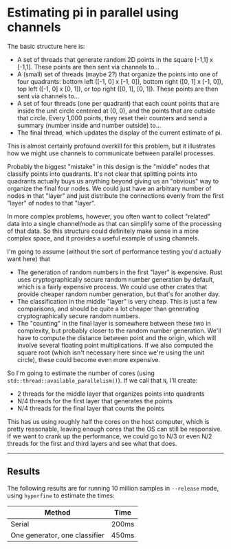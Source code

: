 # Estimating pi in parallel using channels

The basic structure here is:

- A set of threads that generate random 2D points in the square [-1,1] x [-1,1].
  These points are then sent via channels to…
- A (small) set of threads (maybe 2?) that organize the points into one of four quadrants:
  bottom left ([-1, 0] x [-1, 0]), bottom right ([0, 1] x [-1, 0]),
  top left ([-1, 0] x [0, 1]), or top right ([0, 1], [0, 1]).
  These points are then sent via channels to…
- A set of four threads (one per quadrant) that each count points
  that are inside the unit circle centered at (0, 0), and the points
  that are outside that circle. Every 1,000 points, they reset their
  counters and send a summary (number inside and number outside) to…
- The final thread, which updates the display of the current estimate
  of pi.

This is almost certainly profound overkill for this problem, but it
illustrates how we might use channels to communicate between parallel
processes.

Probably the biggest "mistake" in this design is the "middle" nodes
that classify points into quadrants. It's not clear that splitting
points into quadrants actually buys us anything beyond giving us an
"obvious" way to organize the final four nodes. We could just have
an arbitrary number of nodes in that "layer" and just distribute the
connections evenly from the first "layer" of nodes to that "layer".

In more complex problems, however, you often want to collect
"related" data into a single channel/node as that can simplify
some of the processing of that data. So this structure could
definitely make sense in a more complex space, and it provides
a useful example of using channels.

I'm going to assume (without the sort of performance testing you'd
actually want here) that

- The generation of random numbers in the first "layer" is expensive.
  Rust uses cryptographically secure random number generation by
  default, which is a fairly expensive process. We could use other
  crates that provide cheaper random number generation, but that's
  for another day.
- The classification in the middle "layer" is very cheap. This is
  just a few comparisons, and should be quite a lot cheaper than
  generating cryptographically secure random numbers.
- The "counting" in the final layer is somewhere between these two
  in complexity, but probably closer to the random number
  generation. We'll have to compute the distance between point
  and the origin, which will involve several floating point
  multiplications. If we also computed the square root (which isn't
  necessary here since we're using the unit circle), these could
  become even more expensive.

So I'm going to estimate the number of cores (using `std::thread::available_parallelism()`). If we call
that `N`, I'll create:

- 2 threads for the middle layer that organizes points into
  quadrants
- N/4 threads for the first layer that generates the points
- N/4 threads for the final layer that counts the points

This has us using roughly half the cores on the host computer,
which is pretty reasonable, leaving enough cores that the
OS can still be responsive. If we want to crank up
the performance, we could go to N/3 or even N/2 threads for
the first and third layers and see what that does.

---

## Results

The following results are for running 10 million samples in `--release` mode,
using `hyperfine` to estimate the times:

| **Method** | **Time** |
|------------|----------|
| Serial | 200ms |
| One generator, one classifier | 450ms |
